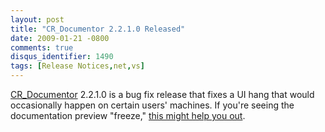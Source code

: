 ```yaml
---
layout: post
title: "CR_Documentor 2.2.1.0 Released"
date: 2009-01-21 -0800
comments: true
disqus_identifier: 1490
tags: [Release Notices,net,vs]
---
```

[CR\_Documentor](http://code.google.com/p/cr-documentor/) 2.2.1.0 is a
bug fix release that fixes a UI hang that would occasionally happen on
certain users' machines. If you're seeing the documentation preview
"freeze," [this might help you
out](http://cr-documentor.googlecode.com/files/CR_Documentor-2.2.1.0.zip).

